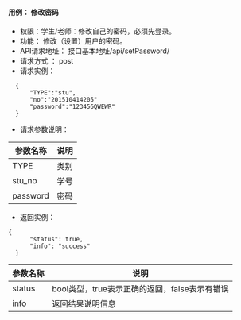 #### 用例： 修改密码
- 权限：学生/老师：修改自己的密码，必须先登录。
- 功能： 修改（设置）用户的密码。    
- API请求地址： 接口基本地址/api/setPassword/<type>
- 请求方式 ： post
- 请求实例：

```
  {         
      "TYPE":"stu",
      "no":"201510414205"
      "password":"123456QWEWR"
  }

```
- 请求参数说明：

参数名称	| 说明
---|---
TYPE |类别
stu_no |学号
password |密码


- 返回实例：
```
{         
      "status": true,
      "info": "success"
  }
```


参数名称 | 说明
---|---
status | bool类型，true表示正确的返回，false表示有错误
info | 返回结果说明信息
